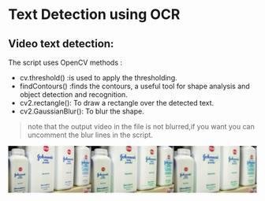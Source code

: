 # Text Detection using OCR

## Video text detection:
The script uses OpenCV methods :

- cv.threshold() :is used to apply the thresholding.
- findContours() :finds the contours, a useful tool for shape analysis and object detection and recognition.
- cv2.rectangle(): To draw a rectangle over the detected text. 
- cv2.GaussianBlur(): To blur the shape.

> note that the output video in the file is not blurred,if you want you can uncomment the blur lines in the script.

![example over a frame:](https://github.com/DataloopTraining/OCR-snippets/blob/main/textdetection/combine_images.jpg)










